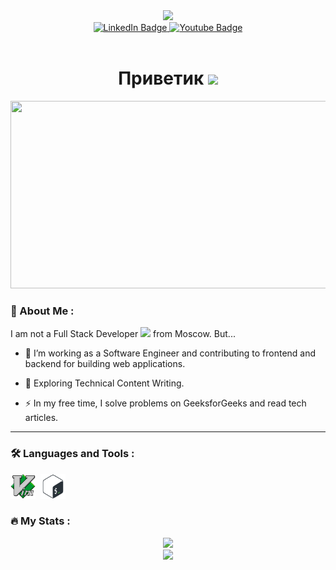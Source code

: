 <div id="header" align="center">
  <img src="https://media.giphy.com/media/LepKSZOPTF4RlpMNru/giphy.gif" width="100"/>
</div>

<div id="badges" align="center">
  <a href="your-linkedin-URL">
    <img src="https://img.shields.io/badge/LinkedIn-blue?style=for-the-badge&logo=linkedin&logoColor=white" alt="LinkedIn Badge"/>
  </a>
  <a href="https://www.youtube.com/watch?v=7uC9S0ZzPRo">
    <img src="https://img.shields.io/badge/YouTube-red?style=for-the-badge&logo=youtube&logoColor=white" alt="Youtube Badge"/>
  </a>
</div>

<div id="viewprof" align="center">
  <img src="https://komarev.com/ghpvc/?username=KonstantinPovelirelTmbl&style=flat-square&color=blue" alt=""/>
</div>

<div id="heythere" align="center">
  <h1>
  Приветик
  <img src="https://media.giphy.com/media/hvRJCLFzcasrR4ia7z/giphy.gif" width="30px"/>
</h1>
</div>

<div align="center">
  <img src="https://media.giphy.com/media/3o6Ztft9XycEY0rv7G/giphy.gif" width="600" height="300"/>
</div>

### :whale: About Me :
I am not a Full Stack Developer <img src="https://media.giphy.com/media/WUlplcMpOCEmTGBtBW/giphy.gif" width="30"> from Moscow. But...

- :cowboy_hat_face: I’m working as a Software Engineer and contributing to frontend and backend for building web applications.

- :seedling: Exploring Technical Content Writing.

- :zap: In my free time, I solve problems on GeeksforGeeks and read tech articles.

---
### :hammer_and_wrench: Languages and Tools :
<div>
  <img src="https://github.com/devicons/devicon/blob/master/icons/vim/vim-original.svg" title="vim" alt="vim" width="40" height="40"/>&nbsp;
  <img src="https://github.com/devicons/devicon/blob/master/icons/bash/bash-original.svg" title="bash" alt="bash" width="40" height="40"/>&nbsp;
</div>

### :fire: My Stats :
<div align="center"> 
  <img src="https://github-readme-streak-stats.herokuapp.com/?user=KonstantinPovelirelTmbl&theme=garden&hide_border=true&border_radius=1&date_format=%5BY.%5Dn.j"/>
</div>
<div align="center">
  <img src="https://github-readme-stats.vercel.app/api?username=KonstantinPovelirelTmbl&theme=jolly"/>
 </div>
